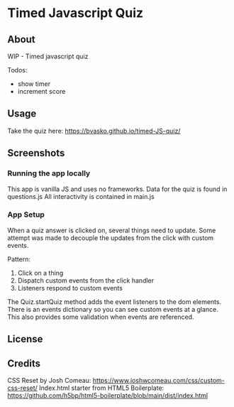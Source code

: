# Timed Javascript Quiz

## About
WIP - Timed javascript quiz

Todos:
- show timer
- increment score
## Usage
Take the quiz here: https://bvasko.github.io/timed-JS-quiz/

## Screenshots
### Running the app locally
This app is vanilla JS and uses no frameworks.
Data for the quiz is found in questions.js
All interactivity is contained in main.js

### App Setup
When a quiz answer is clicked on, several things need to update. Some attempt was made to decouple the updates from the click with custom events.

Pattern:
1. Click on a thing
2. Dispatch custom events from the click handler
3. Listeners respond to custom events

The Quiz.startQuiz method adds the event listeners to the dom elements.
There is an events dictionary so you can see custom events at a glance. This also provides some validation when events are referenced.
## License

## Credits

CSS Reset by Josh Comeau: https://www.joshwcomeau.com/css/custom-css-reset/
Index.html starter from HTML5 Boilerplate: https://github.com/h5bp/html5-boilerplate/blob/main/dist/index.html